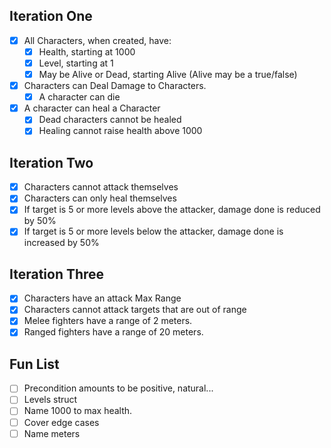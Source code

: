 ﻿## Iteration One
- [X] All Characters, when created, have:
  - [X] Health, starting at 1000
  - [X] Level, starting at 1
  - [X] May be Alive or Dead, starting Alive (Alive may be a true/false)
- [X] Characters can Deal Damage to Characters.
  - [X] A character can die
- [X] A character can heal a Character
    - [X] Dead characters cannot be healed
    - [X] Healing cannot raise health above 1000

## Iteration Two
- [X] Characters cannot attack themselves
- [X] Characters can only heal themselves
- [X] If target is 5 or more levels above the attacker, damage done is reduced by 50%
- [X] If target is 5 or more levels below the attacker, damage done is increased by 50%

## Iteration Three
- [X] Characters have an attack Max Range
- [X] Characters cannot attack targets that are out of range
- [X] Melee fighters have a range of 2 meters.
- [X] Ranged fighters have a range of 20 meters.

## Fun List
- [ ] Precondition amounts to be positive, natural...
- [ ] Levels struct
- [ ] Name 1000 to max health.
- [ ] Cover edge cases
- [ ] Name meters
